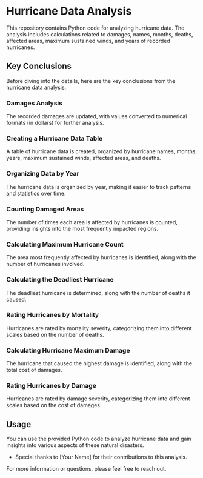 # Hurricane Data Analysis

This repository contains Python code for analyzing hurricane data. The analysis includes calculations related to damages, names, months, deaths, affected areas, maximum sustained winds, and years of recorded hurricanes.

## Key Conclusions

Before diving into the details, here are the key conclusions from the hurricane data analysis:

### Damages Analysis

The recorded damages are updated, with values converted to numerical formats (in dollars) for further analysis.

### Creating a Hurricane Data Table

A table of hurricane data is created, organized by hurricane names, months, years, maximum sustained winds, affected areas, and deaths.

### Organizing Data by Year

The hurricane data is organized by year, making it easier to track patterns and statistics over time.

### Counting Damaged Areas

The number of times each area is affected by hurricanes is counted, providing insights into the most frequently impacted regions.

### Calculating Maximum Hurricane Count

The area most frequently affected by hurricanes is identified, along with the number of hurricanes involved.

### Calculating the Deadliest Hurricane

The deadliest hurricane is determined, along with the number of deaths it caused.

### Rating Hurricanes by Mortality

Hurricanes are rated by mortality severity, categorizing them into different scales based on the number of deaths.

### Calculating Hurricane Maximum Damage

The hurricane that caused the highest damage is identified, along with the total cost of damages.

### Rating Hurricanes by Damage

Hurricanes are rated by damage severity, categorizing them into different scales based on the cost of damages.

## Usage

You can use the provided Python code to analyze hurricane data and gain insights into various aspects of these natural disasters.

- Special thanks to [Your Name] for their contributions to this analysis.

For more information or questions, please feel free to reach out.

